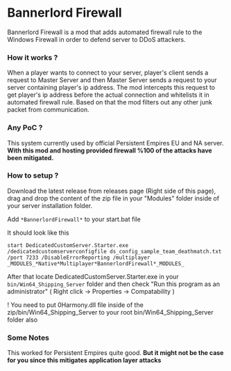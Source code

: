 # Bannerlord Firewall

Bannerlord Firewall is a mod that adds automated firewall rule to the Windows Firewall in order to defend server to DDoS attackers.

### How it works ?

When a player wants to connect to your server, player's client sends a request to Master Server and then Master Server sends a request to your server containing player's ip address. The mod intercepts this request to get player's ip address before the actual connection and whitelists it in automated firewall rule. Based on that the mod filters out any other junk packet from communication.

### Any PoC ?

This system currently used by official Persistent Empires EU and NA server. **With this mod and hosting provided firewall %100 of the attacks have been mitigated.**

### How to setup ?

Download the latest release from releases page (Right side of this page), drag and drop the content of the zip file in your "Modules" folder inside of your server installation folder.

Add `*BannerlordFirewall*` to your start.bat file

It should look like this

```
start DedicatedCustomServer.Starter.exe /dedicatedcustomserverconfigfile ds_config_sample_team_deathmatch.txt /port 7233 /DisableErrorReporting /multiplayer _MODULES_*Native*Multiplayer*BannerlordFirewall*_MODULES_
```

After that locate DedicatedCustomServer.Starter.exe in your `bin/Win64_Shipping_Server` folder and then check "Run this program as an administrator" ( Right click -> Properties -> Compatability )

! You need to put 0Harmony.dll file inside of the zip/bin/Win64_Shipping_Server to your root bin/Win64_Shipping_Server folder also

### Some Notes

This worked for Persistent Empires quite good. **But it might not be the case for you since this mitigates application layer attacks**
